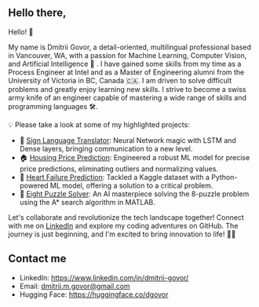 ## Hello there,

Hello! 👋 

My name is Dmitrii Govor, a detail-oriented, multilingual professional based in Vancouver, WA, with a passion for Machine Learning, Computer Vision, and Artificial Intelligence 🚀 . I have gained some skills from my time as a Process Engineer at Intel and as a Master of Engineering alumni from the University of Victoria in BC, Canada 🇨🇦. I am driven to solve difficult problems and greatly enjoy learning new skills. I strive to become a swiss army knife of an engineer capable of mastering a wide range of skills and programming languages 🛠️. 

💡 Please take a look at some of my highlighted projects:
- 🤟 [Sign Language Translator](https://github.com/dgovor/Sign-Language-Translator/tree/main): Neural Network magic with LSTM and Dense layers, bringing communication to a new level.
- 🏠 [Housing Price Prediction](https://github.com/dgovor/Housing-Price-Prediction-Python): Engineered a robust ML model for precise price predictions, eliminating outliers and normalizing values.
- 💓 [Heart Failure Prediction](https://github.com/dgovor/Heart-Failure-Prediction): Tackled a Kaggle dataset with a Python-powered ML model, offering a solution to a critical problem.
- 🧩 [Eight Puzzle Solver](https://github.com/dgovor/Eight-Puzzle-Solver): An AI masterpiece solving the 8-puzzle problem using the A* search algorithm in MATLAB.

Let's collaborate and revolutionize the tech landscape together! Connect with me on [LinkedIn](https://www.linkedin.com/in/dmitrii-govor/) and explore my coding adventures on GitHub. The journey is just beginning, and I'm excited to bring innovation to life! 🚀✨

## Contact me

* LinkedIn: https://www.linkedin.com/in/dmitrii-govor/
* Email: dmitrii.m.govor@gmail.com
* Hugging Face: https://huggingface.co/dgovor

<!---
dgovor/dgovor is a ✨ special ✨ repository because its `README.md` (this file) appears on your GitHub profile.
You can click the Preview link to take a look at your changes.
--->
